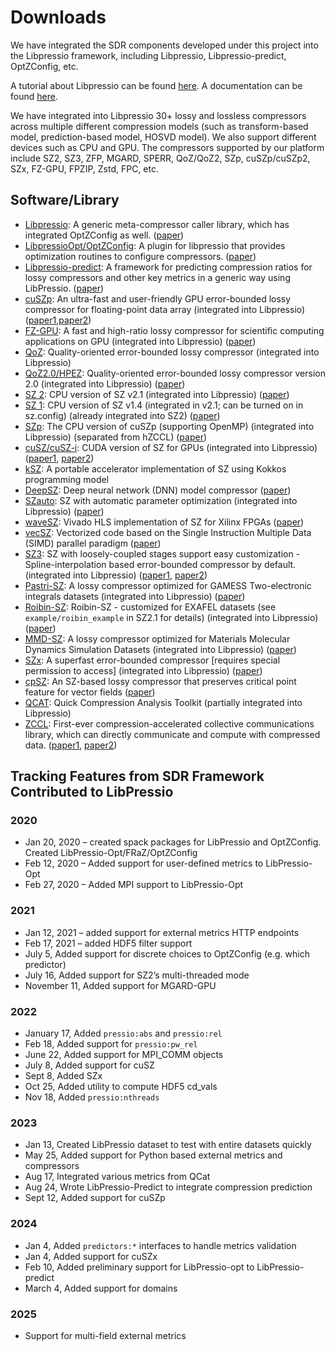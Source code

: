 # Downloads

We have integrated the SDR components developed under this project into the Libpressio framework, including Libpressio, Libpressio-predict, OptZConfig, etc. 

A tutorial about Libpressio can be found [here](https://github.com/robertu94/libpressio_tutorial). A documentation can be found [here](https://robertu94.github.io/libpressio/).

We have integrated into Libpressio 30+ lossy and lossless compressors across multiple different compression models (such as transform-based model, prediction-based model, HOSVD model). We also support different devices such as CPU and GPU. The compressors supported by our platform include SZ2, SZ3, ZFP, MGARD, SPERR, QoZ/QoZ2, SZp, cuSZp/cuSZp2, SZx, FZ-GPU, FPZIP, Zstd, FPC, etc.

## Software/Library

- [Libpressio](https://github.com/robertu94/libpressio): A generic meta-compressor caller library, which has integrated OptZConfig as well. ([paper](https://ieeexplore.ieee.org/document/9652579))
- [LibpressioOpt/OptZConfig](https://github.com/robertu94/libpressio_opt): A plugin for libpressio that provides optimization routines to configure compressors. ([paper](https://ieeexplore.ieee.org/document/9730115))
- [Libpressio-predict](https://github.com/robertu94/libpressio-predict): A framework for predicting compression ratios for lossy compressors and other key metrics in a generic way using LibPressio. ([paper](https://dl.acm.org/doi/10.1145/3624062.3625124))
- [cuSZp](https://github.com/szcompressor/cuSZp): An ultra-fast and user-friendly GPU error-bounded lossy compressor for floating-point data array (integrated into Libpressio) ([paper1](https://dl.acm.org/doi/10.1145/3581784.3607048),[paper2](https://dl.acm.org/doi/10.1109/SC41406.2024.00021))
- [FZ-GPU](https://github.com/szcompressor/FZ-GPU): A fast and high-ratio lossy compressor for scientific computing applications on GPU (integrated into Libpressio) ([paper](https://dl.acm.org/doi/abs/10.1145/3588195.3592994))
- [QoZ](https://github.com/szcompressor/QoZ/tree/main): Quality-oriented error-bounded lossy compressor  (integrated into Libpressio)
- [QoZ2.0/HPEZ](https://github.com/szcompressor/QoZ): Quality-oriented error-bounded lossy compressor version 2.0 (integrated into Libpressio) ([paper](https://dl.acm.org/doi/10.1145/3639259))
- [SZ 2](https://github.com/szcompressor/SZ): CPU version of SZ v2.1  (integrated into Libpressio) ([paper](https://ieeexplore.ieee.org/document/8622520))
- [SZ 1](https://github.com/szcompressor/SZ): CPU version of SZ v1.4 (integrated in v2.1; can be turned on in sz.config) (already integrated into SZ2) ([paper](https://ieeexplore.ieee.org/document/7967203))
- [SZp](https://github.com/szcompressor/szp): The CPU version of cuSZp (supporting OpenMP)  (integrated into Libpressio) (separated from hZCCL) ([paper](https://dl.acm.org/doi/10.1109/SC41406.2024.00110))
- [cuSZ/cuSZ-i](https://github.com/szcompressor/cuSZ): CUDA version of SZ for GPUs  (integrated into Libpressio) ([paper1](https://dl.acm.org/doi/10.1145/3410463.3414624), [paper2](https://dl.acm.org/doi/10.1109/SC41406.2024.00019))
- [kSZ](https://github.com/szcompressor/kokkosSZ): A portable accelerator implementation of SZ using Kokkos programming model  
- [DeepSZ](https://github.com/szcompressor/DeepSZ): Deep neural network (DNN) model compressor ([paper](https://dl.acm.org/doi/10.1145/3307681.3326608))
- [SZauto](https://github.com/szcompressor/SZauto): SZ with automatic parameter optimization (integrated into Libpressio) ([paper](https://dl.acm.org/doi/10.1145/3369583.3392688))
- [waveSZ](https://github.com/szcompressor/SZ_HLS): Vivado HLS implementation of SZ for Xilinx FPGAs ([paper](https://dl.acm.org/doi/abs/10.1145/3332466.3374525))
- [vecSZ](https://github.com/szcompressor/vecSZ): Vectorized code based on the Single Instruction Multiple Data (SIMD) parallel paradigm ([paper](https://ieeexplore.ieee.org/document/10053826))
- [SZ3](https://github.com/szcompressor/SZ3): SZ with loosely-coupled stages support easy customization - Spline-interpolation based error-bounded compressor by default. (integrated into Libpressio) ([paper1](https://ieeexplore.ieee.org/document/9458791), [paper2](https://ieeexplore.ieee.org/document/9866018)) 
- [Pastri-SZ](https://github.com/szcompressor/SZ): A lossy compressor optimized for GAMESS Two-electronic integrals datasets  (integrated into Libpressio) ([paper](https://ieeexplore.ieee.org/document/8514854))
- [Roibin-SZ](https://github.com/szcompressor/SZ): Roibin-SZ - customized for EXAFEL datasets (see `example/roibin_example` in SZ2.1 for details)  (integrated into Libpressio) ([paper](https://www.tandfonline.com/doi/full/10.1080/08940886.2023.2245722?af=R))
- [MMD-SZ](https://github.com/szcompressor/MMD-SZ): A lossy compressor optimized for Materials Molecular Dynamics Simulation Datasets  (integrated into Libpressio) ([paper](https://ieeexplore.ieee.org/document/9835212))
- [SZx](https://github.com/szcompressor/SZx): A superfast error-bounded compressor [requires special permission to access]  (integrated into Libpressio) ([paper](https://dl.acm.org/doi/10.1145/3502181.3531473))
- [cpSZ](https://github.com/szcompressor/cpSZ): An SZ-based lossy compressor that preserves critical point feature for vector fields ([paper](https://ieeexplore.ieee.org/document/10597764)) 
- [QCAT](https://github.com/szcompressor/qcat): Quick Compression Analysis Toolkit (partially integrated into Libpressio)
- [ZCCL](https://zccl.org): First-ever compression-accelerated collective communications library, which can directly communicate and compute with compressed data. ([paper1](https://dl.acm.org/doi/10.1145/3650200.3656636), [paper2](https://dl.acm.org/doi/10.1109/SC41406.2024.00110))

## Tracking Features from SDR Framework Contributed to LibPressio

### 2020
- Jan 20, 2020 – created spack packages for LibPressio and OptZConfig. Created LibPressio-Opt/FRaZ/OptZConfig
- Feb 12, 2020 – Added support for user-defined metrics to LibPressio-Opt
- Feb 27, 2020 – Added MPI support to LibPressio-Opt

### 2021
- Jan 12, 2021 – added support for external metrics HTTP endpoints
- Feb 17, 2021 – added HDF5 filter support
- July 5, Added support for discrete choices to OptZConfig (e.g. which predictor)
- July 16, Added support for SZ2’s multi-threaded mode
- November 11, Added support for MGARD-GPU

### 2022
- January 17, Added `pressio:abs` and `pressio:rel`
- Feb 18, Added support for `pressio:pw_rel`
- June 22, Added support for MPI_COMM objects
- July 8, Added support for cuSZ
- Sept 8, Added SZx
- Oct 25, Added utility to compute HDF5 cd_vals
- Nov 18, Added `pressio:nthreads`

### 2023
- Jan 13, Created LibPressio dataset to test with entire datasets quickly
- May 25, Added support for Python based external metrics and compressors
- Aug 17, Integrated various metrics from QCat
- Aug 24, Wrote LibPressio-Predict to integrate compression prediction
- Sept 12, Added support for cuSZp

### 2024
- Jan 4, Added `predictors:*` interfaces to handle metrics validation
- Jan 4, Added support for cuSZx
- Feb 10, Added preliminary support for LibPressio-opt to LibPressio-predict
- March 4, Added support for domains

### 2025
- Support for multi-field external metrics

